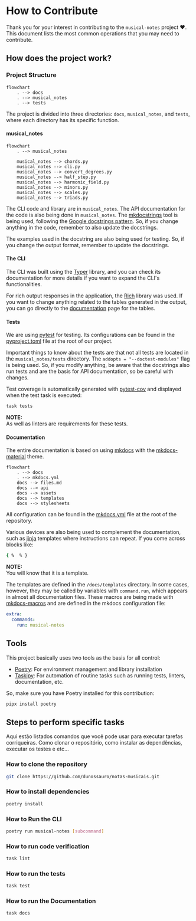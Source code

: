 # How to Contribute

Thank you for your interest in contributing to the `musical-notes` project :heart:. This document lists the most common operations that you may need to contribute.

## How does the project work?

### Project Structure

```mermaid
flowchart
    . --> docs
	. --> musical_notes
	. --> tests
```

The project is divided into three directories: `docs`, `musical_notes`, and `tests`, where each directory has its specific function.

#### musical_notes

```mermaid
flowchart
	. --> musical_notes

	musical_notes --> chords.py	
	musical_notes --> cli.py
	musical_notes --> convert_degrees.py
	musical_notes --> half_step.py
	musical_notes --> harmonic_field.py
	musical_notes --> minors.py
	musical_notes --> scales.py
	musical_notes --> triads.py
```

The CLI code and library are in `musical_notes`. The API documentation for the code is also being done in `musical_notes`. The [mkdocstrings](https://mkdocstrings.github.io/) tool is being used, following the [Google docstrings pattern](https://sphinxcontrib-napoleon.readthedocs.io/en/latest/example_google.html). So, if you change anything in the code, remember to also update the docstrings.

The examples used in the docstring are also being used for testing. So, if you change the output format, remember to update the docstrings.

#### The CLI

The CLI was built using the [Typer](https://typer.tiangolo.com/) library, and you can check its documentation for more details if you want to expand the CLI's functionalities.

For rich output responses in the application, the [Rich](https://rich.readthedocs.io/en/stable/introduction.html) library was used. If you want to change anything related to the tables generated in the output, you can go directly to the [documentation](https://rich.readthedocs.io/en/stable/tables.html) page for the tables.

#### Tests

We are using [pytest](https://docs.pytest.org/) for testing. Its configurations can be found in the [pyproject.toml](https://github.com/drigols/musical-notes/blob/master/pyproject.toml) file at the root of our project.

Important things to know about the tests are that not all tests are located in the `musical_notes/tests` directory. The `addopts = "--doctest-modules"` flag is being used. So, if you modify anything, be aware that the docstrings also run tests and are the basis for API documentation, so be careful with changes.

Test coverage is automatically generated with [pytest-cov](https://github.com/pytest-dev/pytest-cov) and displayed when the test task is executed:

```bash
task tests
```

**NOTE:**  
As well as linters are requirements for these tests.

#### Documentation

The entire documentation is based on using [mkdocs](https://www.mkdocs.org/) with the [mkdocs-material](https://squidfunk.github.io/mkdocs-material/) theme.

```mermaid
flowchart
    . --> docs
    . --> mkdocs.yml
	docs --> files.md
	docs --> api
	docs --> assets
	docs --> templates
	docs --> stylesheets
```

All configuration can be found in the [mkdocs.yml](https://github.com/drigols/musical-notes/blob/master/mkdocs.yml) file at the root of the repository.

Various devices are also being used to complement the documentation, such as [jinja](https://jinja.palletsprojects.com/en/3.1.x/) templates where instructions can repeat. If you come across blocks like:

```bash
{ %  % }
```

**NOTE:**  
You will know that it is a template.

The templates are defined in the `/docs/templates` directory. In some cases, however, they may be called by variables with `command.run`, which appears in almost all documentation files. These macros are being made with [mkdocs-macros](https://mkdocs-macros-plugin.readthedocs.io/en/latest/) and are defined in the mkdocs configuration file:

```yaml
extra:
  commands:
    run: musical-notes
```

## Tools

This project basically uses two tools as the basis for all control:

 - [Poetry](https://python-poetry.org/): For environment management and library installation
- [Taskipy](https://github.com/illBeRoy/taskipy): For automation of routine tasks such as running tests, linters, documentation, etc.

So, make sure you have Poetry installed for this contribution:

```bash
pipx install poetry
```

## Steps to perform specific tasks

Aqui estão listados comandos que você pode usar para executar tarefas corriqueiras. Como clonar o repositório, como instalar as dependências, executar os testes e etc...

### How to clone the repository

```bash
git clone https://github.com/dunossauro/notas-musicais.git
```

### How to install dependencies

```bash
poetry install
```

### How to Run the CLI

```bash
poetry run musical-notes [subcommand]
```

### How to run code verification

```bash
task lint
```

### How to run the tests

```bash
task test
```

### How to run the Documentation

```bash
task docs
```
